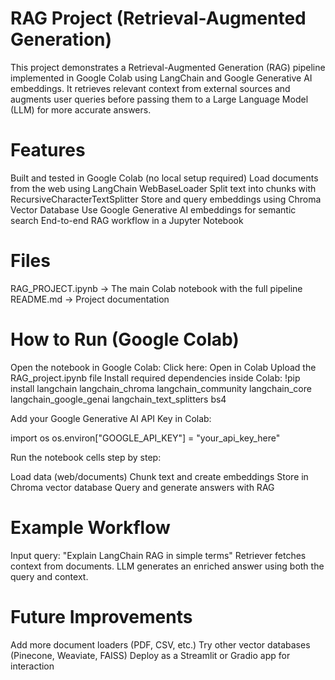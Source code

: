 # RAG Project (Retrieval-Augmented Generation)

This project demonstrates a Retrieval-Augmented Generation (RAG) pipeline implemented in Google Colab using LangChain and Google Generative AI embeddings.
It retrieves relevant context from external sources and augments user queries before passing them to a Large Language Model (LLM) for more accurate answers.


# Features

Built and tested in Google Colab (no local setup required)
Load documents from the web using LangChain WebBaseLoader
Split text into chunks with RecursiveCharacterTextSplitter
Store and query embeddings using Chroma Vector Database
Use Google Generative AI embeddings for semantic search
End-to-end RAG workflow in a Jupyter Notebook

# Files

RAG_PROJECT.ipynb → The main Colab notebook with the full pipeline
README.md → Project documentation

# How to Run (Google Colab)

Open the notebook in Google Colab:
Click here: Open in Colab
Upload the RAG_project.ipynb file
Install required dependencies inside Colab:
  !pip install langchain langchain_chroma langchain_community langchain_core langchain_google_genai langchain_text_splitters bs4


Add your Google Generative AI API Key in Colab:

import os
os.environ["GOOGLE_API_KEY"] = "your_api_key_here"


Run the notebook cells step by step:

  Load data (web/documents)
  Chunk text and create embeddings
  Store in Chroma vector database
  Query and generate answers with RAG

# Example Workflow

Input query: "Explain LangChain RAG in simple terms"
Retriever fetches context from documents.
LLM generates an enriched answer using both the query and context.

# Future Improvements

Add more document loaders (PDF, CSV, etc.)
Try other vector databases (Pinecone, Weaviate, FAISS)
Deploy as a Streamlit or Gradio app for interaction
